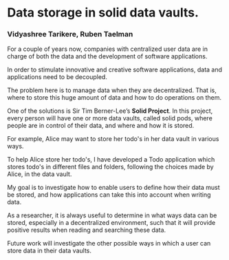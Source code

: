 # Data storage in solid data vaults.

### Vidyashree Tarikere, Ruben Taelman

For a couple of years now, companies with centralized user data are in charge of both the data and the development of software applications. 

In order to stimulate innovative and creative software applications, data and applications need to be decoupled.

The problem here is to manage data when they are decentralized. That is, where to store this huge amount of data and how to do operations on them. 

One of the solutions is Sir Tim Berner-Lee’s **Solid Project**. In this project, every person will have one or more data vaults, called solid pods, where people are in control of their data, and where and how it is stored. 

<!--- I have developed a software application, To-Do Solid application, where data and application are independent of each other. --->

<!--- In this application, I have inspected different ways one can store data in their data vaults. ---> 

For example, Alice may want to store her todo's in her data vault in various ways. 

To help Alice store her todo's, I have developed a Todo application which stores todo's in different files and folders, following the choices made by Alice, in the data vault. 

My goal is to investigate how to enable users to define how their data must be stored, and how applications can take this into account when writing data.

<!--- This method allows user to organise data in their data vaults in a structured way. --->

<!---  If person A wants to store each todo item in separate files or if she/he wants to store all the todo items in one single file or she/he wants to store todo items in multiple files, it is done by **sparql-update queries**. 

For case 1, whenever a new todo is created, first, a new turtle file is generated and inside which the created todo is inserted. For case 2, all the todos created by the user just go to a fixed place inside the pod. 

For case 3, the user is asked if he wants to put newly created todos inside an existing file or if she/he wants to create a new file to store the todos. Thus, this satisfies all the possible needs a user might have when he wants to manage the data on solid pods. -->

As a researcher, it is always useful to determine in what ways data can be stored, especially in a decentralized environment, such that it will provide positive results when reading and searching these data. 

Future work will investigate the other possible ways in which a user can store data in their data vaults. 


